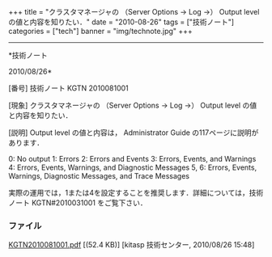 ﻿+++
title = "クラスタマネージャの （Server Options → Log →） Output level の値と内容を知りたい．"
date = "2010-08-26"
tags = ["技術ノート"]
categories = ["tech"]
banner = "img/technote.jpg"
+++

-----------------------------------------------------------------------------------------------------------------------------

*技術ノート

2010/08/26*


[番号]
技術ノート KGTN 2010081001

[現象]
クラスタマネージャの （Server Options → Log →） Output level
の値と内容を知りたい．

[説明]
Output level の値と内容は， Administrator Guide
の117ページに説明があります．

0: No output
1: Errors
2: Errors and Events
3: Errors, Events, and Warnings
4: Errors, Events, Warnings, and Diagnostic Messages
5, 6: Errors, Events, Warnings, Diagnostic Messages, and Trace Messages

実際の運用では，1または4を設定することを推奨します．詳細については，技術ノート
KGTN#2010031001 をご覧下さい．


### ファイル

 
 


[KGTN2010081001.pdf](http://techreport.kitasp.net/attachments/download/264/KGTN2010081001.pdf)
 [(52.4 KB)] [kitasp 技術センター, 2010/08/26
15:48]


 


 

